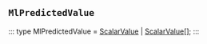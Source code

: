 ## `MlPredictedValue`
:::
type MlPredictedValue = [ScalarValue](./ScalarValue.md) | [ScalarValue](./ScalarValue.md)[];
:::
